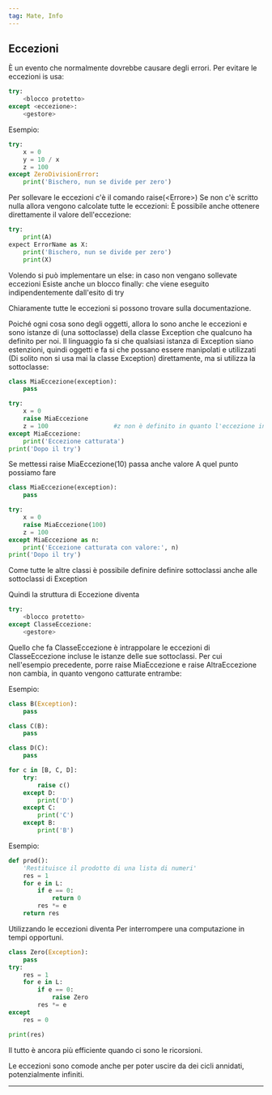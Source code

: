 ```yaml
---
tag: Mate, Info
---
```

## Eccezioni

È un evento che normalmente dovrebbe causare degli errori.
Per evitare le eccezioni is usa:
```py
try:
	<blocco protetto>
except <eccezione>:
	<gestore>
```
Esempio:
```py
try:
	x = 0
	y = 10 / x
	z = 100
except ZeroDivisionError:
	print('Bischero, nun se divide per zero')
```

Per sollevare le eccezioni c'è il comando $\text{raise(<Errore>)}$ 
Se non c'è scritto nulla allora vengono calcolate tutte le eccezioni:
È possibile anche ottenere direttamente il valore dell'eccezione:
```py
try:
	print(A)
expect ErrorName as X:
	print('Bischero, nun se divide per zero')
	print(X)
```

Volendo si può implementare un $\text{else:}$ in caso non vengano sollevate eccezioni
Esiste anche un blocco $\text{finally:}$ che viene eseguito indipendentemente dall'esito di $\text{try}$

Chiaramente tutte le eccezioni si possono trovare sulla documentazione.

Poiché ogni cosa sono degli oggetti, allora lo sono anche le eccezioni e sono istanze di (una sottoclasse) della classe $\text{Exception}$ che qualcuno ha definito per noi.
Il linguaggio fa si che qualsiasi istanza di $\text{Exception}$ siano estenzioni, quindi oggetti e fa si che possano essere manipolati e utilizzati (Di solito non si usa mai la classe $\text{Exception}$) direttamente, ma si utilizza la sottoclasse:

```py
class MiaEccezione(exception):
	pass

try:
	x = 0
	raise MiaEccezione
	z = 100                  #z non è definito in quanto l'eccezione interrompe prima
except MiaEccezione:
	print('Eccezione catturata')
print('Dopo il try')
```

Se mettessi $\text{raise MiaEccezione(10)}$ passa anche valore
A quel punto possiamo fare
```py
class MiaEccezione(exception):
	pass

try:
	x = 0
	raise MiaEccezione(100)
	z = 100
except MiaEccezione as n:
	print('Eccezione catturata con valore:', n)
print('Dopo il try')
```

Come tutte le altre classi è possibile definire definire sottoclassi anche alle sottoclassi di $\text{Exception}$ 

Quindi la struttura di Eccezione diventa

```py
try:
	<blocco protetto>
except ClasseEccezione:
	<gestore>
```

Quello che fa $\text{ClasseEccezione}$ è intrappolare le eccezioni di ClasseEccezione incluse le istanze delle sue sottoclassi.
Per cui nell'esempio precedente, porre $\text{raise MiaEccezione}$ e $\text{raise AltraEccezione}$ non cambia, in quanto vengono catturate entrambe:

Esempio:
```py 
class B(Exception):
	pass

class C(B):
	pass

class D(C):
	pass

for c in [B, C, D]:
	try:
		raise c()
	except D:
		print('D')
	except C:
		print('C')
	except B:
		print('B')
```

Esempio:
```py
def prod():
	'Restituisce il prodotto di una lista di numeri'
	res = 1
	for e in L:
		if e == 0:
			return 0
		res *= e
	return res
```

Utilizzando le eccezioni diventa
Per interrompere una computazione in tempi opportuni.

```py
class Zero(Exception):
	pass
try:
	res = 1
	for e in L:
		if e == 0:
			raise Zero
		res *= e
except
	res = 0

print(res)
```

Il tutto è ancora più efficiente quando ci sono le ricorsioni.

Le eccezioni sono comode anche per poter uscire da dei cicli annidati, potenzialmente infiniti.
***